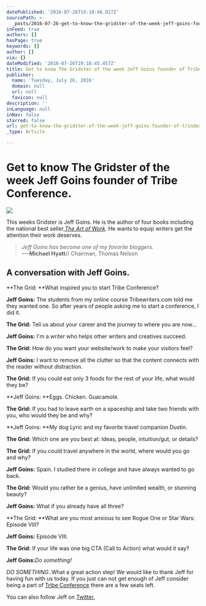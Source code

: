 ```yaml
---
datePublished: '2016-07-26T19:18:46.027Z'
sourcePath: >-
  _posts/2016-07-26-get-to-know-the-gridster-of-the-week-jeff-goins-founder-of-t.md
inFeed: true
authors: []
hasPage: true
keywords: []
author: []
via: {}
dateModified: '2016-07-26T19:18:45.457Z'
title: Get to know The Gridster of the week Jeff Goins founder of Tribe Conference.
publisher:
  name: 'Tuesday, July 26, 2016'
  domain: null
  url: null
  favicon: null
description: ''
inLanguage: null
inNav: false
starred: false
url: get-to-know-the-gridster-of-the-week-jeff-goins-founder-of-t/index.html
_type: Article

---
```

# Get to know The Gridster of the week Jeff Goins founder of Tribe Conference.
![](https://the-grid-user-content.s3-us-west-2.amazonaws.com/ad003142-072b-4118-acee-b5d52b23513a.png)

This weeks Gridster is Jeff Goins. He is the author of four books including the national best seller,_[The Art of Work][0]_. He wants to equip writers get the attention their work deserves.

> _Jeff Goins has become one of my favorite bloggers._  
> **---Michael Hyatt**// Chairman, Thomas Nelson

## A conversation with Jeff Goins.

**The Grid: **What inspired you to start Tribe Conference?

**Jeff Goins:** The students from my online course Tribewriters.com told me they wanted one. So after years of people asking me to start a conference, I did it.

**The Grid:** Tell us about your career and the journey to where you are now...

**Jeff Goins:** I'm a writer who helps other writers and creatives succeed.

**The Grid:** How do you want your website/work to make your visitors feel?

**Jeff Goins:** I want to remove all the clutter so that the content connects with the reader without distraction.

**The Grid:** If you could eat only 3 foods for the rest of your life, what would they be?

**Jeff Goins: **Eggs. Chicken. Guacamole.

**The Grid:** If you had to leave earth on a spaceship and take two friends with you, who would they be and why?

**Jeff Goins: **My dog Lyric and my favorite travel companion Dustin.

**The Grid:** Which one are you best at: Ideas, people, intuition/gut, or details?

**The Grid:** If you could travel anywhere in the world, where would you go and why?

**Jeff Goins:** Spain. I studied there in college and have always wanted to go back.

**The Grid:** Would you rather be a genius, have unlimited wealth, or stunning beauty?

**Jeff Goins:** What if you already have all three?

**The Grid: **What are you most anxious to see Rogue One or Star Wars: Episode VIII?

**Jeff Goins:** Episode VIII.

**The Grid:** If your life was one big CTA (Call to Action) what would it say?

**Jeff Goins:**_Do something!_

_DO SOMETHING_..What a great action step! We would like to thank Jeff for having fun with us today. If you just can not get enough of Jeff consider being a part of [Tribe Conference][1] there are a few seats left.

You can also follow Jeff on [Twitter.][2]

[0]: http://artofworkbook.com/
[1]: http://tribeconference.live/
[2]: https://twitter.com/JeffGoins